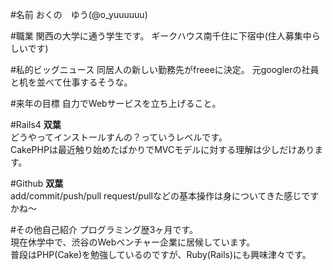 #名前
おくの　ゆう(@o_yuuuuuu)   

#職業
関西の大学に通う学生です。 
ギークハウス南千住に下宿中(住人募集中らしいです)

#私的ビッグニュース
同居人の新しい勤務先がfreeeに決定。
元googlerの社員と机を並べて仕事するそうな。

#来年の目標
自力でWebサービスを立ち上げること。

#Rails4
__双葉__  
どうやってインストールすんの？っていうレベルです。  
CakePHPは最近触り始めたばかりでMVCモデルに対する理解は少しだけあります。

#Github
__双葉__  
add/commit/push/pull request/pullなどの基本操作は身についてきた感じですかね〜

#その他自己紹介
プログラミング歴3ヶ月です。  
現在休学中で、渋谷のWebベンチャー企業に居候しています。  
普段はPHP(Cake)を勉強しているのですが、Ruby(Rails)にも興味津々です。 
